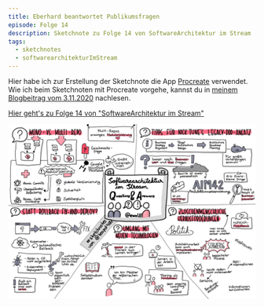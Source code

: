 ```yaml
---
title: Eberhard beantwortet Publikumsfragen
episode: Folge 14
description: Sketchnote zu Folge 14 von SoftwareArchitektur im Stream
tags:
  - sketchnotes
  - softwarearchitekturImStream
---
```


Hier habe ich zur Erstellung der Sketchnote die App [Procreate](https://procreate.art/) verwendet.
Wie ich beim Sketchnoten mit Procreate vorgehe, kannst du in [meinem Blogbeitrag vom 3.11.2020](/blog/2020-11-03_sketchnotes_mit_procreate/) nachlesen.

[Hier geht's zu Folge 14 von "SoftwareArchitektur im Stream"](https://software-architektur.tv/folge14.html)

![Sketchnote zu Folge 14](/img/sketchnotes/2020-08-21_questions_and_answers.PNG)

